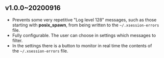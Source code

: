 ## v1.0.0~20200916

  * Prevents some very repetitive "Log level 128" messages, such as those starting with **posix_spawn**, from being written to the `~/.xsession-errors` file.
  * Fully configurable. The user can choose in settings which messages to filter.
  * In the settings there is a button to monitor in real time the contents of the `~/.xsession-errors` file.